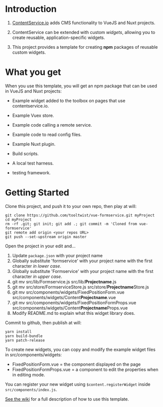 # Introduction

1. [ContentService.io](http://contentservice.io) adds CMS functionality to VueJS and Nuxt projects.

2. ContentService can be extended with custom _widgets_, allowing you to create reusable, application-specific widgets.

3. This project provides a template for creating **npm** packages of reusable custom widgets.

# What you get

When you use this template, you will get an npm package that can be used in VueJS and Nuxt projects:

- Example widget added to the toolbox on pages that use contentservice.io.

- Example Vuex store.

- Example code calling a remote service.

- Example code to read config files.

- Example Nuxt plugin.

- Build scripts.

- A local test harness.

- testing framework.



# Getting Started

Clone this project, and push it to your own repo, then play at will:

    git clone https://github.com/tooltwist/vue-formservice.git myProject
    cd myProject
    rm -rf .git; git init; git add .; git commit -m 'Cloned from vue-formservice'
    git remote add origin <your repos URL>
    git push --set-upstream origin master
    
Open the project in your edit and...

1. Update `package.json` with your project name
1. Globally substitute 'formservice' with your project name with the first character _in lower case_.
1. Globally substitute 'Formservice' with your project name with the first character _in upper case_.
1. git mv src/lib/Formservice.js src/lib/**Projectname**.js
1. git mv src/store/FormserviceStore.js src/store/**Projectname**Store.js
1. git mv src/components/widgets/FixedPositionForm.vue src/components/widgets/Content**Projectname**.vue
1. git mv src/components/widgets/FixedPositionFormProps.vue src/components/widgets/Content**Projectname**Props.vue
1. Modify README.md to explain what this widget library does.

Commit to github, then publish at will:

    yarn install
    yarn build-bundle
    yarn patch-release

To create new widgets, you can copy and modify the example widget files in src/components/widgets:

- FixedPositionForm.vue = the component displayed on the page
- FixedPositionFormProps.vue = a component to edit the properties when in editing mode.

You can register your new widget using `$content.registerWidget` inside `src/components/index.js`.

[See the wiki](https://github.com/tooltwist/vue-formservice/wiki) for a full description of how to use this template.
